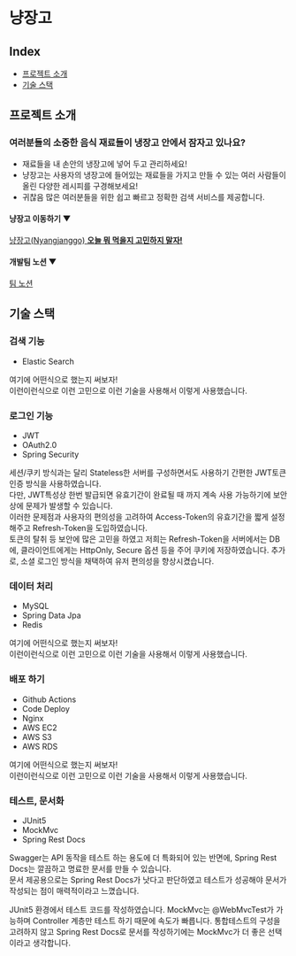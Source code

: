 # 냥장고
## Index
  - [프로젝트 소개](https://github.com/ojy9612/hanghae99_team3/edit/master/README.md#%ED%94%84%EB%A1%9C%EC%A0%9D%ED%8A%B8-%EC%86%8C%EA%B0%9C)
  - [기술 스택](https://github.com/ojy9612/hanghae99_team3/edit/master/README.md#%EA%B8%B0%EC%88%A0-%EC%8A%A4%ED%83%9D)

## 프로젝트 소개

### 여러분들의 소중한 음식 재료들이 냉장고 안에서 잠자고 있나요?

- 재료들을 내 손안의 냉장고에 넣어 두고 관리하세요!
- 냥장고는 사용자의 냉장고에 들어있는 재료들을 가지고 만들 수 있는 여러 사람들이 올린 다양한 레시피를 구경해보세요!
- 귀찮음 많은 여러분들을 위한 쉽고 빠르고 정확한 검색 서비스를 제공합니다.

#### 냥장고 이동하기 ▼
[냥장고(Nyangjanggo) **오늘 뭐 먹을지 고민하지 말자!**](https://nyangjanggo.com/)<br>
#### 개발팀 노션 ▼
[팀 노션](https://www.notion.so/054c350dee7b4ad7b55c4ef878625193)



## 기술 스택

### 검색 기능
- Elastic Search

여기에 어떤식으로 했는지 써보자!<br>
이런이런식으로 이런 고민으로 이런 기술을 사용해서 이렇게 사용했습니다.

### 로그인 기능
- JWT
- OAuth2.0
- Spring Security

세션/쿠키 방식과는 달리 Stateless한 서버를 구성하면서도 사용하기 간편한 JWT토큰 인증 방식을 사용하였습니다.   
다만, JWT특성상 한번 발급되면 유효기간이 완료될 때 까지 계속 사용 가능하기에 보안상에 문제가 발생할 수 있습니다.   
이러한 문제점과 사용자의 편의성을 고려하여 Access-Token의 유효기간을 짧게 설정해주고 Refresh-Token을 도입하였습니다.   
토큰의 탈취 등 보안에 많은 고민을 하였고 저희는 Refresh-Token을 서버에서는 DB에, 클라이언트에게는 HttpOnly, Secure 옵션 등을 주어 쿠키에 저장하였습니다.
추가로, 소셜 로그인 방식을 채택하여 유저 편의성을 향상시켰습니다.

### 데이터 처리
- MySQL
- Spring Data Jpa
- Redis

여기에 어떤식으로 했는지 써보자!<br>
이런이런식으로 이런 고민으로 이런 기술을 사용해서 이렇게 사용했습니다.


### 배포 하기
- Github Actions
- Code Deploy
- Nginx
- AWS EC2
- AWS S3
- AWS RDS

여기에 어떤식으로 했는지 써보자!<br>
이런이런식으로 이런 고민으로 이런 기술을 사용해서 이렇게 사용했습니다.


### 테스트, 문서화
- JUnit5
- MockMvc
- Spring Rest Docs 

Swagger는 API 동작을 테스트 하는 용도에 더 특화되어 있는 반면에, Spring Rest Docs는 깔끔하고 명료한 문서를 만들 수 있습니다.   
문서 제공용으로는 Spring Rest Docs가 낫다고 판단하였고 테스트가 성공해야 문서가 작성되는 점이 매력적이라고 느꼈습니다.   

JUnit5 환경에서 테스트 코드를 작성하였습니다.
MockMvc는 @WebMvcTest가 가능하며 Controller 계층만 테스트 하기 때문에 속도가 빠릅니다.
통합테스트의 구성을 고려하지 않고 Spring Rest Docs로 문서를 작성하기에는 MockMvc가 더 좋은 선택이라고 생각합니다.





